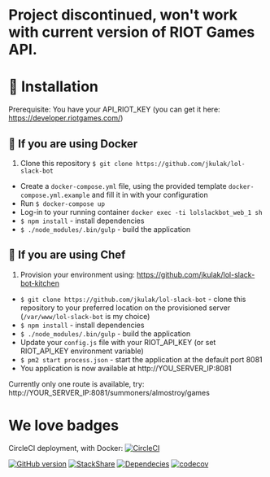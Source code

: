 # Project discontinued, won't work with current version of RIOT Games API.

# 📃 Installation

Prerequisite: You have your API_RIOT_KEY (you can get it here: https://developer.riotgames.com/)

## 🐳 If you are using Docker

1. Clone this repository `$ git clone https://github.com/jkulak/lol-slack-bot`
* Create a `docker-compose.yml` file, using the provided template `docker-compose.yml.example` and fill it in with your configuration
* Run `$ docker-compose up`
* Log-in to your running container `docker exec -ti lolslackbot_web_1 sh`
* `$ npm install` - install dependencies
* `$ ./node_modules/.bin/gulp` - build the application

## 🍳 If you are using Chef

1. Provision your environment using: https://github.com/jkulak/lol-slack-bot-kitchen
* `$ git clone https://github.com/jkulak/lol-slack-bot` - clone this repository to your preferred location on the provisioned server (`/var/www/lol-slack-bot` is my choice)
* `$ npm install` - install dependencies
* `$ ./node_modules/.bin/gulp` - build the application
* Update your `config.js` file with your RIOT_API_KEY (or set RIOT_API_KEY environment variable)
* `$ pm2 start process.json` - start the application at the default port 8081
* You application is now available at http://YOU_SERVER_IP:8081

Currently only one route is available, try: http://YOUR_SERVER_IP:8081/summoners/almostroy/games

# We love badges

CircleCI deployment, with Docker: [![CircleCI](https://circleci.com/gh/jkulak/lol-slack-bot.svg?style=svg)](https://circleci.com/gh/jkulak/lol-slack-bot)

[![GitHub version](https://badge.fury.io/gh/jkulak%2Flol-slack-bot.svg)](https://badge.fury.io/gh/jkulak%2Flol-slack-bot)
[![StackShare](http://img.shields.io/badge/tech-stack-0690fa.svg?style=flat)](http://stackshare.io/jkulak/lol-slack-bot)
[![Dependecies](https://david-dm.org/jkulak/lol-slack-bot.svg)](https://david-dm.org/jkulak/lol-slack-bot)
[![codecov](https://codecov.io/gh/jkulak/lol-slack-bot/branch/master/graph/badge.svg)](https://codecov.io/gh/jkulak/lol-slack-bot)
